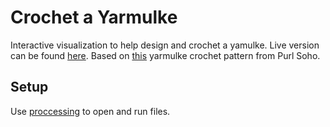 # Crochet a Yarmulke
Interactive visualization to help design and crochet a yamulke. Live version can be found [here](https://www.openprocessing.org/sketch/542033). Based on [this](https://www.purlsoho.com/create/2017/03/17/crocheted-yarmulkes/comment-page-1/#comment-140081) yarmulke crochet pattern from Purl Soho.

## Setup

Use [proccessing](https://processing.org/) to open and run files.  
